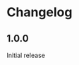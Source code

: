 <!--
SPDX-FileCopyrightText: 2024 Joe Pitt

SPDX-License-Identifier: GPL-3.0-only
-->
# Changelog

## 1.0.0

Initial release
